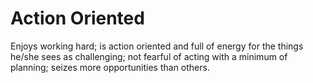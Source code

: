 # Action Oriented
   
Enjoys working hard; is action oriented and full of energy for the things he/she sees as challenging; not fearful of acting with a minimum of planning; seizes more opportunities than others.

